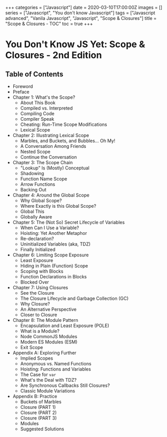 +++
categories = ["Javascript"]
date = 2020-03-10T17:00:00Z
images = []
series = ["Javascript", "You don't know Javascript"]
tags = ["Javascript advanced", "Vanila Javascript", "Javascript", "Scope & Closures"]
title = "Scope & Closures - TOC"
toc = true
+++
# You Don't Know JS Yet: Scope & Closures - 2nd Edition

## Table of Contents

* Foreword
* Preface
* Chapter 1: What's the Scope?
    * About This Book
    * Compiled vs. Interpreted
    * Compiling Code
    * Compiler Speak
    * Cheating: Run-Time Scope Modifications
    * Lexical Scope
* Chapter 2: Illustrating Lexical Scope
    * Marbles, and Buckets, and Bubbles... Oh My!
    * A Conversation Among Friends
    * Nested Scope
    * Continue the Conversation
* Chapter 3: The Scope Chain
    * "Lookup" Is (Mostly) Conceptual
    * Shadowing
    * Function Name Scope
    * Arrow Functions
    * Backing Out
* Chapter 4: Around the Global Scope
    * Why Global Scope?
    * Where Exactly is this Global Scope?
    * Global This
    * Globally Aware
* Chapter 5: The (Not So) Secret Lifecycle of Variables
    * When Can I Use a Variable?
    * Hoisting: Yet Another Metaphor
    * Re-declaration?
    * Uninitialized Variables (aka, TDZ)
    * Finally Initialized
* Chapter 6: Limiting Scope Exposure
    * Least Exposure
    * Hiding in Plain (Function) Scope
    * Scoping with Blocks
    * Function Declarations in Blocks
    * Blocked Over
* Chapter 7: Using Closures
    * See the Closure
    * The Closure Lifecycle and Garbage Collection (GC)
    * Why Closure?
    * An Alternative Perspective
    * Closer to Closure
* Chapter 8: The Module Pattern
    * Encapsulation and Least Exposure (POLE)
    * What is a Module?
    * Node CommonJS Modules
    * Modern ES Modules (ESM)
    * Exit Scope
* Appendix A: Exploring Further
    * Implied Scopes
    * Anonymous vs. Named Functions
    * Hoisting: Functions and Variables
    * The Case for `var`
    * What's the Deal with TDZ?
    * Are Synchronous Callbacks Still Closures?
    * Classic Module Variations
* Appendix B: Practice
    * Buckets of Marbles
    * Closure (PART 1)
    * Closure (PART 2)
    * Closure (PART 3)
    * Modules
    * Suggested Solutions
